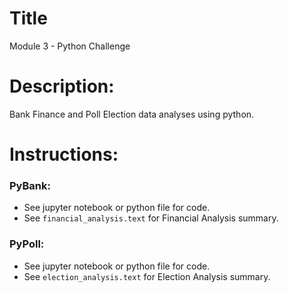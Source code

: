 # Title
Module 3 - Python Challenge

# Description:
Bank Finance and Poll Election data analyses using python.

# Instructions:
### PyBank:
- See jupyter notebook or python file for code.
- See `financial_analysis.text` for Financial Analysis summary.

### PyPoll:
- See jupyter notebook or python file for code.
- See `election_analysis.text` for Election Analysis summary.

